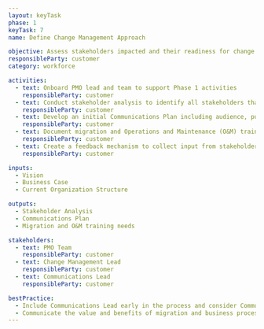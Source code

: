 ```yaml
---
layout: keyTask
phase: 1
keyTask: 7
name: Define Change Management Approach

objective: Assess stakeholders impacted and their readiness for change to inform the change management approach.
responsibleParty: customer
category: workforce

activities:
  - text: Onboard PMO lead and team to support Phase 1 activities
    responsibleParty: customer
  - text: Conduct stakeholder analysis to identify all stakeholders that will potentially be affected
    responsibleParty: customer
  - text: Develop an initial Communications Plan including audience, purpose, delivery methods, and timeline considerations
    responsibleParty: customer
  - text: Document migration and Operations and Maintenance (O&M) training needs to inform the Target State Concept of Operations (CONOPS) and Initial Scope of Services
    responsibleParty: customer
  - text: Create a feedback mechanism to collect input from stakeholders throughout the program
    responsibleParty: customer

inputs:
  - Vision
  - Business Case
  - Current Organization Structure

outputs:
  - Stakeholder Analysis
  - Communications Plan
  - Migration and O&M training needs

stakeholders:
  - text: PMO Team
    responsibleParty: customer
  - text: Change Management Lead
    responsibleParty: customer
  - text: Communications Lead
    responsibleParty: customer

bestPractice:
  - Include Communications Lead early in the process and consider Communications Lead’s roles throughout the entire process
  - Communicate the value and benefits of migration and business process changes to the larger workforce after the business case and throughout the implementation
---
```

